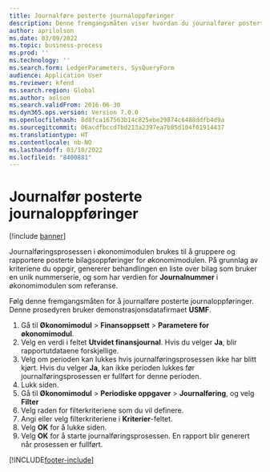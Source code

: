 ```yaml
---
title: Journalføre posterte journaloppføringer
description: Denne fremgangsmåten viser hvordan du journalfører posterte journaloppføringer.
author: aprilolson
ms.date: 03/09/2022
ms.topic: business-process
ms.prod: ''
ms.technology: ''
ms.search.form: LedgerParameters, SysQueryForm
audience: Application User
ms.reviewer: kfend
ms.search.region: Global
ms.author: aolson
ms.search.validFrom: 2016-06-30
ms.dyn365.ops.version: Version 7.0.0
ms.openlocfilehash: 8d8fca167563b14c825ebe29874c6488ddfb4d9a
ms.sourcegitcommit: 06acdfbccd7bd213a2397ea7b85d104f01914437
ms.translationtype: HT
ms.contentlocale: nb-NO
ms.lasthandoff: 03/10/2022
ms.locfileid: "8400881"
---
```

# <a name="journalize-posted-journal-entries"></a>Journalfør posterte journaloppføringer

[!include [banner](../../includes/banner.md)]

Journalføringsprosessen i økonomimodulen brukes til å gruppere og rapportere posterte bilagsoppføringer for økonomimodulen. På grunnlag av kriteriene du oppgir, genererer behandlingen en liste over bilag som bruker en unik nummerserie, og som har verdien for **Journalnummer** i økonomimodulen som referanse.

Følg denne fremgangsmåten for å journalføre posterte journaloppføringer. Denne prosedyren bruker demonstrasjonsdatafirmaet **USMF**.

1. Gå til **Økonomimodul** \> **Finansoppsett** \> **Parametere for økonomimodul**.
2. Velg en verdi i feltet **Utvidet finansjournal**. Hvis du velger **Ja**, blir rapportutdataene forskjellige.
3. Velg om perioden kan lukkes hvis journalføringsprosessen ikke har blitt kjørt. Hvis du velger **Ja**, kan ikke perioden lukkes før journalføringsprosessen er fullført for denne perioden.
4. Lukk siden.
5. Gå til **Økonomimodul** \> **Periodiske oppgaver** \> **Journalføring**, og velg **Filter**
6. Velg raden for filterkriteriene som du vil definere.
7. Angi eller velg filterkriteriene i **Kriterier**-feltet.
8. Velg **OK** for å lukke siden.
9. Velg **OK** for å starte journalføringsprosessen. En rapport blir generert når prosessen er fullført.

[!INCLUDE[footer-include](../../../includes/footer-banner.md)]
